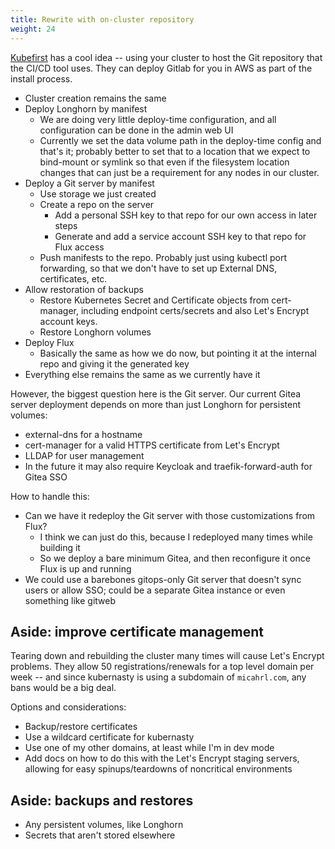 ```yaml
---
title: Rewrite with on-cluster repository
weight: 24
---
```


[Kubefirst](https://kubefirst.io/) has a cool idea --
using your cluster to host the Git repository that the CI/CD tool uses.
They can deploy Gitlab for you in AWS as part of the install process.

* Cluster creation remains the same
* Deploy Longhorn by manifest
    * We are doing very little deploy-time configuration,
      and all configuration can be done in the admin web UI
    * Currently we set the data volume path in the deploy-time config and that's it;
      probably better to set that to a location that we expect to bind-mount or symlink
      so that even if the filesystem location changes
      that can just be a requirement for any nodes in our cluster.
* Deploy a Git server by manifest
    * Use storage we just created
    * Create a repo on the server
        * Add a personal SSH key to that repo for our own access in later steps
        * Generate and add a service account SSH key to that repo for Flux access
    * Push manifests to the repo.
      Probably just using kubectl port forwarding,
      so that we don't have to set up External DNS, certificates, etc.
* Allow restoration of backups
    * Restore Kubernetes Secret and Certificate objects from cert-manager,
      including endpoint certs/secrets and also Let's Encrypt account keys.
    * Restore Longhorn volumes
* Deploy Flux
    * Basically the same as how we do now,
      but pointing it at the internal repo and giving it the generated key
* Everything else remains the same as we currently have it

However, the biggest question here is the Git server.
Our current Gitea server deployment depends on more than just Longhorn for persistent volumes:

* external-dns for a hostname
* cert-manager for a valid HTTPS certificate from Let's Encrypt
* LLDAP for user management
* In the future it may also require Keycloak and traefik-forward-auth for Gitea SSO

How to handle this:

* Can we have it redeploy the Git server with those customizations from Flux?
    * I think we can just do this, because I redeployed many times while building it
    * So we deploy a bare minimum Gitea, and then reconfigure it once Flux is up and running
* We could use a barebones gitops-only Git server that doesn't sync users or allow SSO;
  could be a separate Gitea instance or even something like gitweb

## Aside: improve certificate management

Tearing down and rebuilding the cluster many times will cause Let's Encrypt problems.
They allow 50 registrations/renewals for a top level domain per week --
and since kubernasty is using a subdomain of `micahrl.com`,
any bans would be a big deal.

Options and considerations:

* Backup/restore certificates
* Use a wildcard certificate for kubernasty
* Use one of my other domains, at least while I'm in dev mode
* Add docs on how to do this with the Let's Encrypt staging servers,
  allowing for easy spinups/teardowns of noncritical environments

## Aside: backups and restores

* Any persistent volumes, like Longhorn
* Secrets that aren't stored elsewhere
